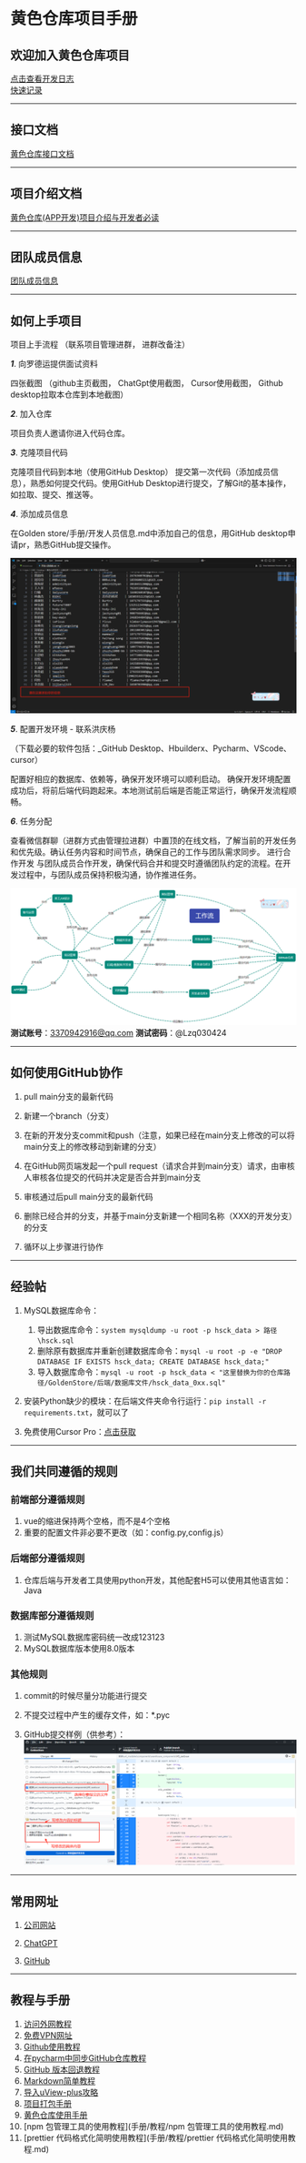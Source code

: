 # 黄色仓库项目手册


## 欢迎加入黄色仓库项目
[点击查看开发日志](资料/开发日志/开发日志.md)  
[快速记录](资料/快速记录/快速记录.md)

---
## 接口文档

[黄色仓库接口文档](https://cjxqqllmxg.apifox.cn/)

---
## 项目介绍文档

[黄色仓库(APP开发)项目介绍与开发者必读](手册/黄色仓库APP开发项目介绍与开发者必读.md)

---
## 团队成员信息
[团队成员信息](手册/开发人员信息.md)

---
## 如何上手项目
项目上手流程
（联系项目管理进群， 进群改备注）

_**1**_.  向罗德运提供面试资料

四张截图
（github主页截图，
ChatGpt使用截图，
Cursor使用截图，
Github desktop拉取本仓库到本地截图）



_**2**_.  加入仓库

项目负责人邀请你进入代码仓库。

_**3**_.  克隆项目代码

克隆项目代码到本地（使用GitHub Desktop）
提交第一次代码（添加成员信息），熟悉如何提交代码。使用GitHub Desktop进行提交，了解Git的基本操作，如拉取、提交、推送等。

_**4**_.  添加成员信息

在Golden store/手册/开发人员信息.md中添加自己的信息，用GitHub desktop申请pr，熟悉GitHub提交操作。

![开发人员信息样例](资料/手册图片/开发人员信息样例.png)


_**5**_.  配置开发环境 - 联系洪庆杨

（下载必要的软件包括：_GitHub Desktop、Hbuilderx、Pycharm、VScode、cursor）

配置好相应的数据库、依赖等，确保开发环境可以顺利启动。
确保开发环境配置成功后，将前后端代码跑起来。本地测试前后端是否能正常运行，确保开发流程顺畅。

_**6**_.  任务分配

查看微信群聊（进群方式由管理拉进群）中置顶的在线文档，了解当前的开发任务和优先级。确认任务内容和时间节点，确保自己的工作与团队需求同步。
进行合作开发
与团队成员合作开发，确保代码合并和提交时遵循团队约定的流程。在开发过程中，与团队成员保持积极沟通，协作推进任务。

   ![alt text](资料/手册图片/工作流.png)
**测试账号**：3370942916@qq.com 
**测试密码**：@Lzq030424


---
## 如何使用GitHub协作
1. pull main分支的最新代码

2. 新建一个branch（分支） 

3. 在新的开发分支commit和push（注意，如果已经在main分支上修改的可以将main分支上的修改移动到新建的分支）

4. 在GitHub网页端发起一个pull request（请求合并到main分支）请求，由审核人审核各位提交的代码并决定是否合并到main分支

5. 审核通过后pull main分支的最新代码

6. 删除已经合并的分支，并基于main分支新建一个相同名称（XXX的开发分支）的分支

7. 循环以上步骤进行协作

   




---
## 经验帖
1. MySQL数据库命令：
   1. 导出数据库命令：`system mysqldump -u root -p hsck_data > 路径\hsck.sql`
   2. 删除原有数据库并重新创建数据库命令：`mysql -u root -p -e "DROP DATABASE IF EXISTS hsck_data; CREATE DATABASE hsck_data;"`
   3. 导入数据库命令：`mysql -u root -p hsck_data < "这里替换为你的仓库路径/GoldenStore/后端/数据库文件/hsck_data_0xx.sql"`
   
2. 安装Python缺少的模块：在后端文件夹命令行运行：`pip install -r requirements.txt`，就可以了

3. 免费使用Cursor Pro：[点击获取](https://github.com/yuaotian/go-cursor-help)
---

## 我们共同遵循的规则

### 前端部分遵循规则

1. vue的缩进保持两个空格，而不是4个空格
2. 重要的配置文件非必要不更改（如：config.py,config.js）

### 后端部分遵循规则

1. 仓库后端与开发者工具使用python开发，其他配套H5可以使用其他语言如：Java


### 数据库部分遵循规则

1. 测试MySQL数据库密码统一改成123123
2. MySQL数据库版本使用8.0版本

### 其他规则

1. commit的时候尽量分功能进行提交
2. 不提交过程中产生的缓存文件，如：*.pyc

3. GitHub提交样例（供参考）：
   ![alt text](资料/手册图片/提交样例（供参考）.png)

---

## 常用网址

1. [公司网站](https://putianikun.cn)

2. [ChatGPT](https://chat.openai.com)

3. [GitHub](https://github.com)


---
## 教程与手册
1. [访问外网教程](手册/教程/访问外网教程.md)
2. [免费VPN网址](https://ikuuu.one)
3. [Github使用教程](手册/教程/Github使用教程.md)
4. [在pycharm中同步GitHub仓库教程](https://blog.csdn.net/john_bian/article/details/94657057)
5. [GitHub 版本回退教程](https://www.bilibili.com/video/BV1KE411w7Dc/?share_source=copy_web&vd_source=7f54efe1da20c04e64d8b69684311984)
6. [Markdown简单教程](https://www.bilibili.com/video/BV1si4y1472o/?share_source=copy_web&vd_source=7f54efe1da20c04e64d8b69684311984)
7. [导入uView-plus攻略](手册/教程/导入uView-plus攻略.txt)
8. [项目打包手册](手册/项目打包手册.md)
9. [黄色仓库使用手册](手册/黄色仓库使用手册.md)
10. [npm 包管理工具的使用教程](手册/教程/npm 包管理工具的使用教程.md)
11. [prettier 代码格式化简明使用教程](手册/教程/prettier 代码格式化简明使用教程.md)